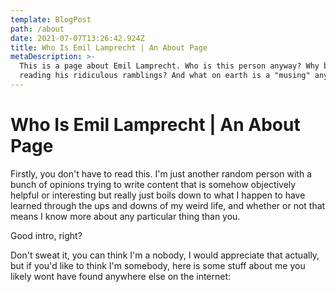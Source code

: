 ```yaml
---
template: BlogPost
path: /about
date: 2021-07-07T13:26:42.924Z
title: Who Is Emil Lamprecht | An About Page
metaDescription: >-
  This is a page about Emil Lamprecht. Who is this person anyway? Why bother
  reading his ridiculous ramblings? And what on earth is a "musing" anyway?
---
```

# Who Is Emil Lamprecht | An About Page

Firstly, you don't have to read this. I'm just another random person with a bunch of opinions trying to write content that is somehow objectively helpful or interesting but really just boils down to what I happen to have learned through the ups and downs of my weird life, and whether or not that means I know more about any particular thing than you.



Good intro, right?



Don't sweat it, you can think I'm a nobody, I would appreciate that actually, but if you'd like to think I'm somebody, here is some stuff about me you likely wont have found anywhere else on the internet:

